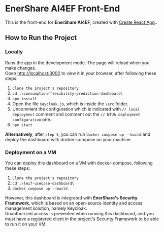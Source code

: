 # EnerShare AI4EF Front-End

This is the front-end for **EnerShare AI4EF**, created with [Create React App](https://github.com/facebook/create-react-app)..

## How to Run the Project

### Locally

Runs the app in the development mode. The page will reload when you make changes.\
Open [http://localhost:3000](http://localhost:3000) to view it in your browser, after following these steps:

1. `Clone the project's repository`
2. `cd .\consumption-flexibility-prediction-dashboard\`
3. `npm install`
4. Open the file `Keycloak.js`, which is inside the `\src` folder.
5. Uncomment the configuration which is indicated with `// local deployment` comment and comment out
   the `// NTUA deployment configuration` one.
6. `npm start`


**Alternatively**, after `step 5`, you can run `docker compose up --build` and deploy the dashboard with docker-compose
on your machine.

### Deployment on a VM

You can deploy this dashboard on a VM with docker-compose, following these steps:

1. `Clone the project's repository`
2. `cd .\leif-usecase-dashboard\`
3. `docker compose up --build`

However, this dashboard is integrated with **EnerShare's Security Framework**, which is based on an open-source identity
and access management solution, namely Keycloak.\
Unauthorized access is prevented when running this dashboard, and you must have a registered client in the project's
Security Framework to be able to run it on your VM.
